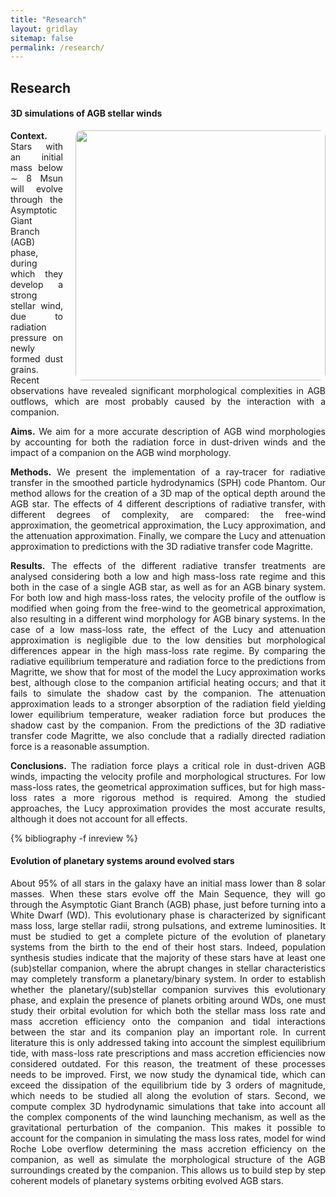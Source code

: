 ```yaml
---
title: "Research"
layout: gridlay
sitemap: false
permalink: /research/
---
```


<style>
img{
  border-radius: 10px;
}
.col-md-3 {
  margin-top:10px;
  margin-bottom:10px;
  padding:0px;
  display:block;
  overflow:hidden;
  text-align:center;
  display: table-cell;
  background: white;
  border-radius: 20px;
  height: auto;
}
iframe {
  margin:0;
  padding:0;
  width: 175px;
  display: inline;
  vertical-align: middle;
}
</style>

## Research
<div class="jumbotron">
<div class="col-md-12 col-sm-12" style="text-align:justify">
<h4>3D simulations of AGB stellar winds</h4>
<img src="{{site.url}}{{site.baseurl}}/images/2Dplotrho_orbital.png" style="width:400px; min-width:39%; max-width:100%; margin-left:20px; margin-right:0px; margin-bottom:5px; margin-top:0px;" align="right"/>

<b>Context.</b> Stars with an initial mass below ∼ 8 Msun will evolve through the Asymptotic Giant Branch (AGB) phase, during which they develop a strong stellar wind, due to radiation pressure on newly formed dust grains. Recent observations have revealed significant morphological complexities in AGB outflows, which are most probably caused by the interaction with a companion.

<b>Aims.</b> We aim for a more accurate description of AGB wind morphologies by accounting for both the radiation force in dust-driven winds and the impact of a companion on the AGB wind morphology.

<b>Methods.</b> We present the implementation of a ray-tracer for radiative transfer in the smoothed particle hydrodynamics (SPH) code Phantom. Our method allows for the creation of a 3D map of the optical depth around the AGB star. The effects of 4 different descriptions of radiative transfer, with different degrees of complexity, are compared: the free-wind approximation, the geometrical approximation, the Lucy approximation, and the attenuation approximation. Finally, we compare the Lucy and attenuation approximation to predictions with the 3D radiative transfer code Magritte.

<b>Results.</b> The effects of the different radiative transfer treatments are analysed considering both a low and high mass-loss rate regime and this both in the case of a single AGB star, as well as for an AGB binary system. For both low and high mass-loss rates, the velocity profile of the outflow is modified when going from the free-wind to the geometrical approximation, also resulting in a different wind morphology for AGB binary systems. In the case of a low mass-loss rate, the effect of the Lucy and attenuation approximation is negligible due to the low densities but morphological differences appear in the high mass-loss rate regime. By comparing the radiative equilibrium temperature and radiation force to the predictions from Magritte, we show that for most of the model the Lucy approximation works best, although close to the companion artificial heating occurs; and that it fails to simulate the shadow cast by the companion. The attenuation approximation leads to a stronger absorption of the radiation field yielding lower equilibrium temperature, weaker radiation force but produces the shadow cast by the companion. From the predictions of the 3D radiative transfer code Magritte, we also conclude that a radially directed radiation force is a reasonable assumption.

<b>Conclusions.</b> The radiation force plays a critical role in dust-driven AGB winds, impacting the velocity profile and morphological structures. For low mass-loss rates, the geometrical approximation suffices, but for high mass-loss rates a more rigorous method is required. Among the studied approaches, the Lucy approximation provides the most accurate results, although it does not account for all effects.

{% bibliography -f inreview %}
</div>
</div>


<div class="jumbotron">
<div class="col-md-12 col-sm-12" style="text-align:justify">
<h4>Evolution of planetary systems around evolved stars</h4>

About 95% of all stars in the galaxy have an initial mass lower than 8 solar masses. When these stars evolve off the Main Sequence, they will go through the Asymptotic Giant Branch (AGB) phase, just before turning into a White Dwarf (WD). This evolutionary phase is characterized by significant mass loss, large stellar radii, strong pulsations, and extreme luminosities. It must be studied to get a complete picture of the evolution of planetary systems from the birth to the end of their host stars. Indeed, population synthesis studies indicate that the majority of these stars have at least one (sub)stellar companion, where the abrupt changes in stellar characteristics may completely transform a planetary/binary system. In order to establish whether the planetary/(sub)stellar companion survives this evolutionary phase, and explain the presence of planets orbiting around WDs, one must study their orbital evolution for which both the stellar mass loss rate and mass accretion efficiency onto the companion and tidal interactions between the star and its companion play an important role. In current literature this is only addressed taking into account the simplest equilibrium tide, with mass-loss rate prescriptions and mass accretion efficiencies now considered outdated. For this reason, the treatment of these processes needs to be improved. First, we now study the dynamical tide, which can exceed the dissipation of the equilibrium tide by 3 orders of magnitude, which needs to be studied all along the evolution of stars. Second, we compute complex 3D hydrodynamic simulations that take into account all the complex components of the wind launching mechanism, as well as the gravitational perturbation of the companion. This makes it possible to account for the companion in simulating the mass loss rates, model for wind Roche Lobe overflow determining the mass accretion efficiency on the companion, as well as simulate the morphological structure of the AGB surroundings created by the companion. This allows us to build step by step coherent models of planetary systems orbiting evolved AGB stars.
</div>
</div>
